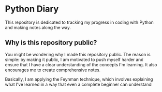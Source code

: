# Python Diary
 
This repository is dedicated to tracking my progress in coding with Python and making notes along the way.

## Why is this repository public?

You might be wondering why I made this repository public. The reason is simple: by making it public, I am motivated to push myself harder and ensure that I have a clear understanding of the concepts I'm learning. It also encourages me to create comprehensive notes.

Basically, I am applying the Feynman technique, which involves explaining what I've learned in a way that even a complete beginner can understand